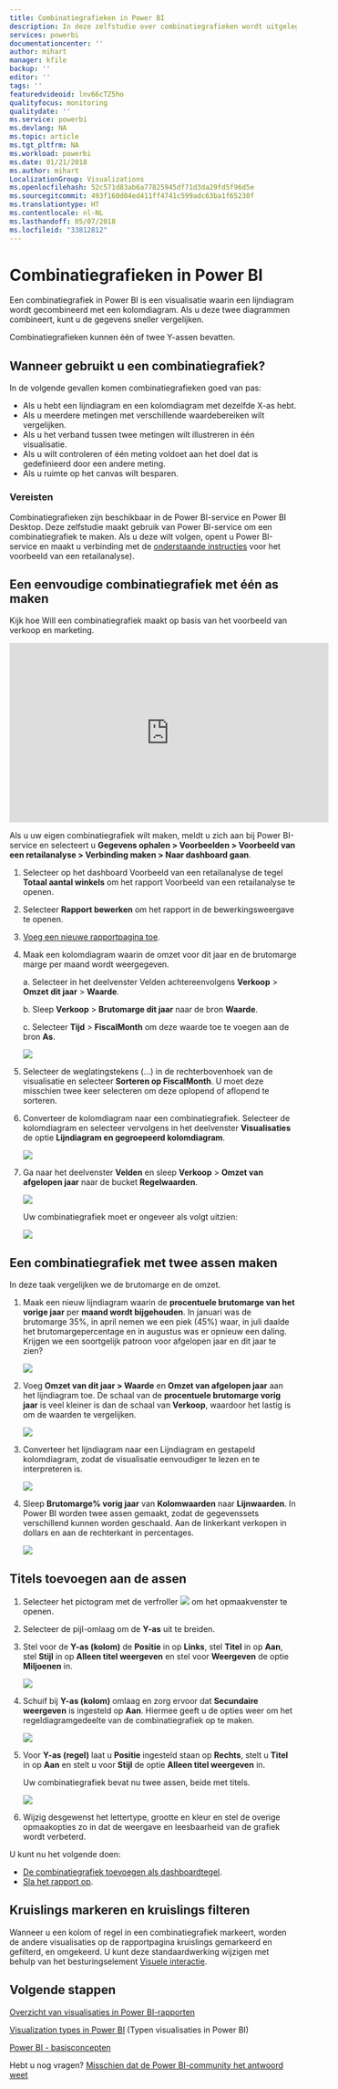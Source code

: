 ```yaml
---
title: Combinatiegrafieken in Power BI
description: In deze zelfstudie over combinatiegrafieken wordt uitgelegd wanneer u ze kunt gebruiken en hoe u in Power BI-service en Power BI Desktop kunt bouwen.
services: powerbi
documentationcenter: ''
author: mihart
manager: kfile
backup: ''
editor: ''
tags: ''
featuredvideoid: lnv66cTZ5ho
qualityfocus: monitoring
qualitydate: ''
ms.service: powerbi
ms.devlang: NA
ms.topic: article
ms.tgt_pltfrm: NA
ms.workload: powerbi
ms.date: 01/21/2018
ms.author: mihart
LocalizationGroup: Visualizations
ms.openlocfilehash: 52c571d83ab6a77825945df71d3da29fd5f96d5e
ms.sourcegitcommit: 493f160d04ed411ff4741c599adc63ba1f65230f
ms.translationtype: HT
ms.contentlocale: nl-NL
ms.lasthandoff: 05/07/2018
ms.locfileid: "33812812"
---
```

# <a name="combo-chart-in-power-bi"></a>Combinatiegrafieken in Power BI
Een combinatiegrafiek in Power BI is een visualisatie waarin een lijndiagram wordt gecombineerd met een kolomdiagram. Als u deze twee diagrammen combineert, kunt u de gegevens sneller vergelijken.

Combinatiegrafieken kunnen één of twee Y-assen bevatten.

## <a name="when-to-use-a-combo-chart"></a>Wanneer gebruikt u een combinatiegrafiek?
In de volgende gevallen komen combinatiegrafieken goed van pas:

* Als u hebt een lijndiagram en een kolomdiagram met dezelfde X-as hebt.
* Als u meerdere metingen met verschillende waardebereiken wilt vergelijken.
* Als u het verband tussen twee metingen wilt illustreren in één visualisatie.
* Als u wilt controleren of één meting voldoet aan het doel dat is gedefinieerd door een andere meting.
* Als u ruimte op het canvas wilt besparen.

### <a name="prerequisites"></a>Vereisten
Combinatiegrafieken zijn beschikbaar in de Power BI-service en Power BI Desktop. Deze zelfstudie maakt gebruik van Power BI-service om een combinatiegrafiek te maken. Als u deze wilt volgen, opent u Power BI-service en maakt u verbinding met de [onderstaande instructies](#create) voor het voorbeeld van een retailanalyse).


## <a name="create-a-basic-single-axis-combo-chart"></a>Een eenvoudige combinatiegrafiek met één as maken
Kijk hoe Will een combinatiegrafiek maakt op basis van het voorbeeld van verkoop en marketing.

<iframe width="560" height="315" src="https://www.youtube.com/embed/lnv66cTZ5ho?list=PL1N57mwBHtN0JFoKSR0n-tBkUJHeMP2cP" frameborder="0" allowfullscreen></iframe>  

<a name="create"></a> Als u uw eigen combinatiegrafiek wilt maken, meldt u zich aan bij Power BI-service en selecteert u **Gegevens ophalen \> Voorbeelden \> Voorbeeld van een retailanalyse > Verbinding maken > Naar dashboard gaan**.

1. Selecteer op het dashboard Voorbeeld van een retailanalyse de tegel **Totaal aantal winkels** om het rapport Voorbeeld van een retailanalyse te openen.
2. Selecteer **Rapport bewerken** om het rapport in de bewerkingsweergave te openen.
3. [Voeg een nieuwe rapportpagina toe](power-bi-report-add-page.md).
4. Maak een kolomdiagram waarin de omzet voor dit jaar en de brutomarge marge per maand wordt weergegeven.

    a.  Selecteer in het deelvenster Velden achtereenvolgens **Verkoop** \> **Omzet dit jaar** > **Waarde**.

    b.  Sleep **Verkoop** \> **Brutomarge dit jaar** naar de bron **Waarde**.

    c.  Selecteer **Tijd** \> **FiscalMonth** om deze waarde toe te voegen aan de bron **As**.

    ![](media/power-bi-visualization-combo-chart/combotutorial1new.png)
5. Selecteer de weglatingstekens (...) in de rechterbovenhoek van de visualisatie en selecteer **Sorteren op FiscalMonth**. U moet deze misschien twee keer selecteren om deze oplopend of aflopend te sorteren.

6. Converteer de kolomdiagram naar een combinatiegrafiek. Selecteer de kolomdiagram en selecteer vervolgens in het deelvenster **Visualisaties** de optie **Lijndiagram en gegroepeerd kolomdiagram**.

    ![](media/power-bi-visualization-combo-chart/converttocombo_new2.png)
7. Ga naar het deelvenster **Velden** en sleep **Verkoop** \> **Omzet van afgelopen jaar** naar de bucket **Regelwaarden**.

   ![](media/power-bi-visualization-combo-chart/linevaluebucket.png)

   Uw combinatiegrafiek moet er ongeveer als volgt uitzien:

   ![](media/power-bi-visualization-combo-chart/combochartdone-new.png)

## <a name="create-a-combo-chart-with-two-axes"></a>Een combinatiegrafiek met twee assen maken
In deze taak vergelijken we de brutomarge en de omzet.

1. Maak een nieuw lijndiagram waarin de **procentuele brutomarge van het vorige jaar** per **maand wordt bijgehouden**.  In januari was de brutomarge 35%, in april nemen we een piek (45%) waar, in juli daalde het brutomargepercentage en in augustus was er opnieuw een daling. Krijgen we een soortgelijk patroon voor afgelopen jaar en dit jaar te zien?

   ![](media/power-bi-visualization-combo-chart/combo1_new.png)
2. Voeg **Omzet van dit jaar > Waarde** en **Omzet van afgelopen jaar** aan het lijndiagram toe. De schaal van de **procentuele brutomarge vorig jaar** is veel kleiner is dan de schaal van **Verkoop**, waardoor het lastig is om de waarden te vergelijken.      

   ![](media/power-bi-visualization-combo-chart/flatline_new.png)
3. Converteer het lijndiagram naar een Lijndiagram en gestapeld kolomdiagram, zodat de visualisatie eenvoudiger te lezen en te interpreteren is.

   ![](media/power-bi-visualization-combo-chart/converttocombo_new.png)
4. Sleep **Brutomarge% vorig jaar** van **Kolomwaarden** naar **Lijnwaarden**. In Power BI worden twee assen gemaakt, zodat de gegevenssets verschillend kunnen worden geschaald. Aan de linkerkant verkopen in dollars en aan de rechterkant in percentages.

   ![](media/power-bi-visualization-combo-chart/power-bi-combochart.png)    

## <a name="add-titles-to-the-axes"></a>Titels toevoegen aan de assen
1. Selecteer het pictogram met de verfroller ![](media/power-bi-visualization-combo-chart/power-bi-paintroller.png) om het opmaakvenster te openen.
2. Selecteer de pijl-omlaag om de **Y-as** uit te breiden.
3. Stel voor de **Y-as (kolom)** de **Positie** in op **Links**, stel **Titel** in op **Aan**, stel **Stijl** in op **Alleen titel weergeven** en stel voor **Weergeven** de optie **Miljoenen** in.

   ![](media/power-bi-visualization-combo-chart/power-bi-y-axis-column.png)
4. Schuif bij **Y-as (kolom)** omlaag en zorg ervoor dat **Secundaire weergeven** is ingesteld op **Aan**. Hiermee geeft u de opties weer om het regeldiagramgedeelte van de combinatiegrafiek op te maken.

   ![](media/power-bi-visualization-combo-chart/power-bi-show-secondary.png)
5. Voor **Y-as (regel)** laat u **Positie** ingesteld staan op **Rechts**, stelt u **Titel** in op **Aan** en stelt u voor **Stijl** de optie **Alleen titel weergeven** in.

   Uw combinatiegrafiek bevat nu twee assen, beide met titels.

   ![](media/power-bi-visualization-combo-chart/power-bi-titles-on.png)

6. Wijzig desgewenst het lettertype, grootte en kleur en stel de overige opmaakopties zo in dat de weergave en leesbaarheid van de grafiek wordt verbeterd.

U kunt nu het volgende doen:

* [De combinatiegrafiek toevoegen als dashboardtegel](service-dashboard-tiles.md).
* [Sla het rapport op](service-report-save.md).

## <a name="cross-highlighting-and-cross-filtering"></a>Kruislings markeren en kruislings filteren

Wanneer u een kolom of regel in een combinatiegrafiek markeert, worden de andere visualisaties op de rapportpagina kruislings gemarkeerd en gefilterd, en omgekeerd. U kunt deze standaardwerking wijzigen met behulp van het besturingselement [Visuele interactie](service-reports-visual-interactions.md).

## <a name="next-steps"></a>Volgende stappen

[Overzicht van visualisaties in Power BI-rapporten](power-bi-report-visualizations.md)

[Visualization types in Power BI](power-bi-visualization-types-for-reports-and-q-and-a.md) (Typen visualisaties in Power BI)

[Power BI - basisconcepten](service-basic-concepts.md)

Hebt u nog vragen? [Misschien dat de Power BI-community het antwoord weet](http://community.powerbi.com/)
